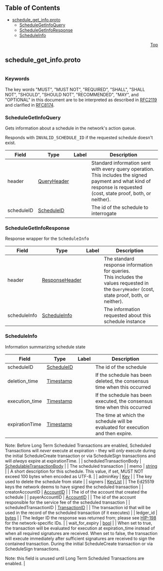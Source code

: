 ## Table of Contents

- [schedule_get_info.proto](#schedule_get_info-proto)
    - [ScheduleGetInfoQuery](#proto-ScheduleGetInfoQuery)
    - [ScheduleGetInfoResponse](#proto-ScheduleGetInfoResponse)
    - [ScheduleInfo](#proto-ScheduleInfo)
  



<a name="schedule_get_info-proto"></a>
<p align="right"><a href="#top">Top</a></p>

## schedule_get_info.proto
#

### Keywords
The key words "MUST", "MUST NOT", "REQUIRED", "SHALL", "SHALL NOT",
"SHOULD", "SHOULD NOT", "RECOMMENDED", "MAY", and "OPTIONAL" in this
document are to be interpreted as described in
[RFC2119](https://www.ietf.org/rfc/rfc2119) and clarified in
[RFC8174](https://www.ietf.org/rfc/rfc8174).


<a name="proto-ScheduleGetInfoQuery"></a>

### ScheduleGetInfoQuery
Gets information about a schedule in the network's action queue.

Responds with <tt>INVALID_SCHEDULE_ID</tt> if the requested schedule doesn't exist.


| Field | Type | Label | Description |
| ----- | ---- | ----- | ----------- |
| header | [QueryHeader](#proto-QueryHeader) |  | Standard information sent with every query operation.<br/> This includes the signed payment and what kind of response is requested (cost, state proof, both, or neither). |
| scheduleID | [ScheduleID](#proto-ScheduleID) |  | The id of the schedule to interrogate |






<a name="proto-ScheduleGetInfoResponse"></a>

### ScheduleGetInfoResponse
Response wrapper for the <tt>ScheduleInfo</tt>


| Field | Type | Label | Description |
| ----- | ---- | ----- | ----------- |
| header | [ResponseHeader](#proto-ResponseHeader) |  | The standard response information for queries.<br/> This includes the values requested in the `QueryHeader` (cost, state proof, both, or neither). |
| scheduleInfo | [ScheduleInfo](#proto-ScheduleInfo) |  | The information requested about this schedule instance |






<a name="proto-ScheduleInfo"></a>

### ScheduleInfo
Information summarizing schedule state


| Field | Type | Label | Description |
| ----- | ---- | ----- | ----------- |
| scheduleID | [ScheduleID](#proto-ScheduleID) |  | The id of the schedule |
| deletion_time | [Timestamp](#proto-Timestamp) |  | If the schedule has been deleted, the consensus time when this occurred |
| execution_time | [Timestamp](#proto-Timestamp) |  | If the schedule has been executed, the consensus time when this occurred |
| expirationTime | [Timestamp](#proto-Timestamp) |  | The time at which the schedule will be evaluated for execution and then expire.

Note: Before Long Term Scheduled Transactions are enabled, Scheduled Transactions will _never_ execute at expiration - they will _only_ execute during the initial ScheduleCreate transaction or via ScheduleSign transactions and will _always_ expire at expirationTime. |
| scheduledTransactionBody | [SchedulableTransactionBody](#proto-SchedulableTransactionBody) |  | The scheduled transaction |
| memo | [string](#string) |  | A short description for this schedule. This value, if set, MUST NOT exceed 100 bytes when encoded as UTF-8. |
| adminKey | [Key](#proto-Key) |  | The key used to delete the schedule from state |
| signers | [KeyList](#proto-KeyList) |  | The Ed25519 keys the network deems to have signed the scheduled transaction |
| creatorAccountID | [AccountID](#proto-AccountID) |  | The id of the account that created the schedule |
| payerAccountID | [AccountID](#proto-AccountID) |  | The id of the account responsible for the service fee of the scheduled transaction |
| scheduledTransactionID | [TransactionID](#proto-TransactionID) |  | The transaction id that will be used in the record of the scheduled transaction (if it executes) |
| ledger_id | [bytes](#bytes) |  | The ledger ID the response was returned from; please see <a href="https://github.com/hashgraph/hedera-improvement-proposal/blob/master/HIP/hip-198.md">HIP-198</a> for the network-specific IDs. |
| wait_for_expiry | [bool](#bool) |  | When set to true, the transaction will be evaluated for execution at expiration_time instead of when all required signatures are received. When set to false, the transaction will execute immediately after sufficient signatures are received to sign the contained transaction. During the initial ScheduleCreate transaction or via ScheduleSign transactions.

Note: this field is unused until Long Term Scheduled Transactions are enabled. |





 <!-- end messages -->

 <!-- end enums -->

 <!-- end HasExtensions -->

 <!-- end services -->


